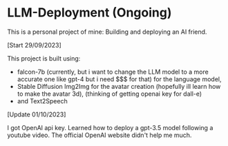 # LLM-Deployment (Ongoing)
This is a personal project of mine: Building and deploying an AI friend.

[Start 29/09/2023]

This project is built using:

  - falcon-7b (currently, but i want to change the LLM model to a more accurate one like gpt-4 but i need $$$ for that) for the language model, 
  - Stable Diffusion Img2Img for the avatar creation (hopefully ill learn how to make the avatar 3d), (thinking of getting openai key for dall-e)
  - and Text2Speech

[Update 01/10/2023]

I got OpenAI api key. Learned how to deploy a gpt-3.5 model following a youtube video. The official OpenAI website didn't help me much.
